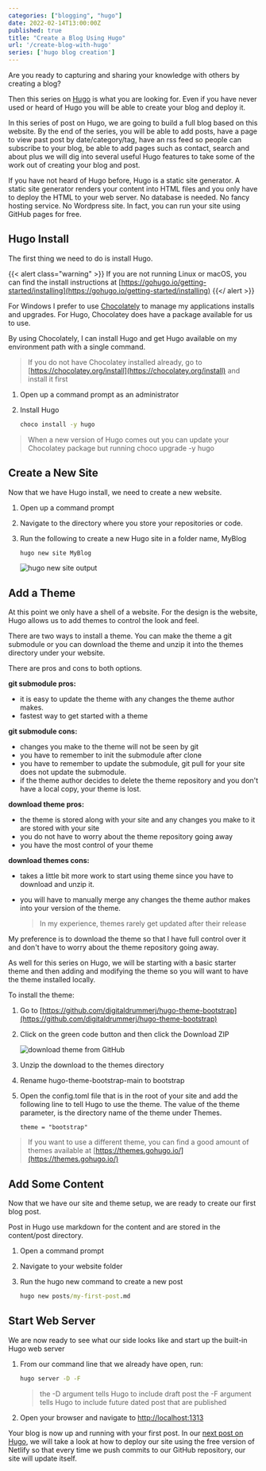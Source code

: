 ```yaml
---
categories: ["blogging", "hugo"]
date: 2022-02-14T13:00:00Z
published: true
title: "Create a Blog Using Hugo"
url: '/create-blog-with-hugo'
series: ['hugo blog creation']
---
```


Are you ready to capturing and sharing your knowledge with others by creating a blog?

Then this series on [Hugo](https://gohugo.io/) is what you are looking for.  Even if you have never used or heard of Hugo you will be able to create your blog and deploy it.

In this series of post on Hugo, we are going to build a full blog based on this website.   By the end of the series, you will be able to add posts, have a page to view past post by date/category/tag, have an rss feed so people can subscribe to your blog, be able to add pages such as contact, search and about plus we will dig into  several useful Hugo features to take some of the work out of creating your blog and post.

If you have not heard of Hugo before, Hugo is a static site generator.  A static site generator renders your content into HTML files and you only have to deploy the HTML to your web server.  No database is needed.  No fancy hosting service.  No Wordpress site.  In fact, you can run your site using GitHub pages for free.

## Hugo Install

The first thing we need to do is install Hugo.

{{< alert class="warning" >}}
If you are not running Linux or macOS, you can find the install instructions at [https://gohugo.io/getting-started/installing](https://gohugo.io/getting-started/installing)
{{</ alert >}}

For Windows I prefer to use [Chocolately](https://chocolatey.org/install) to manage my applications installs and upgrades.  For Hugo, Chocolatey does have a package available for us to use.

By using Chocolately, I can install Hugo and get Hugo available on my environment path with a single command.

> If you do not have Chocolatey installed already, go to [https://chocolatey.org/install](https://chocolatey.org/install) and install it first

1. Open up a command prompt as an administrator
1. Install Hugo

    ```cmd
    choco install -y hugo
    ```

> When a new version of Hugo comes out you can update your Chocolatey package but running choco upgrade -y hugo

## Create a New Site

Now that we have Hugo install, we need to create a new website.

1. Open up a command prompt
1. Navigate to the directory where you store your repositories or code.
1. Run the following to create a new Hugo site in a folder name, MyBlog

    ```cmd
    hugo new site MyBlog
    ```

    ![hugo new site output](/images/hugo/get-started/hugo-new-site-output.png)

## Add a Theme

At this point we only have a shell of a website.  For the design is the website, Hugo allows us to add themes to control the look and feel.

There are two ways to install a theme.  You can make the theme a git submodule or you can download the theme and unzip it into the themes directory under your website.

There are pros and cons to both options.

**git submodule pros:**

* it is easy to update the theme with any changes the theme author makes.
* fastest way to get started with a theme

**git submodule cons:**

* changes you make to the theme will not be seen by git
* you have to remember to init the submodule after clone
* you have to remember to update the submodule, git pull for your site does not update the submodule.
* if the theme author decides to delete the theme repository and you don't have a local copy, your theme is lost.

**download theme pros:**

* the theme is stored along with your site and any changes you make to it are stored with your site
* you do not have to worry about the theme repository going away
* you have the most control of your theme

**download themes cons:**

* takes a little bit more work to start using theme since you have to download and unzip it.
* you will have to manually merge any changes the theme author makes into your version of the theme.

    > In my experience, themes rarely get updated after their release

My preference is to download the theme so that I have full control over it and don't have to worry about the theme repository going away.

As well for this series on Hugo, we will be starting with a basic starter theme and then adding and modifying the theme so you will want to have the theme installed locally.

To install the theme:

1. Go to [https://github.com/digitaldrummerj/hugo-theme-bootstrap](https://github.com/digitaldrummerj/hugo-theme-bootstrap)
1. Click on the green code button and then click the Download ZIP

    ![download theme from GitHub](/images/hugo/get-started/theme-download.png)

1. Unzip the download to the themes directory
1. Rename hugo-theme-bootstrap-main to bootstrap
1. Open the config.toml file that is in the root of your site and add the following line to tell Hugo to use the theme.  The value of the theme parameter, is the directory name of the theme under Themes.

    ```text
    theme = "bootstrap"
    ```

> If you want to use a different theme, you can find a good amount of themes available at [https://themes.gohugo.io/](https://themes.gohugo.io/)

## Add Some Content

Now that we have our site and theme setup, we are ready to create our first blog post.

Post in Hugo use markdown for the content and are stored in the content/post directory.

1. Open a command prompt
1. Navigate to your website folder
1. Run the hugo new command to create a new post

    ```cmd
    hugo new posts/my-first-post.md
    ```

## Start Web Server

We are now ready to see what our side looks like and start up the built-in Hugo web server

1. From our command line that we already have open, run:

    ```cmd
    hugo server -D -F
    ```

    > the -D argument tells Hugo to include draft post
    > the -F argument tells Hugo to include future dated post that are published

1. Open your browser and navigate to [http://localhost:1313](http://localhost:1313)

Your blog is now up and running with your first post.  In our [next post on Hugo](/deploy-hugo-netlify), we will take a look at how to deploy our site using the free version of Netlify so that every time we push commits to our GitHub repository, our site will update itself.
